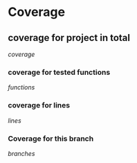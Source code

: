 # Coverage 
## coverage for project in total
$coverage$

### coverage for tested functions

$functions$
### coverage for lines

$lines$

### Coverage for this branch

$branches$
